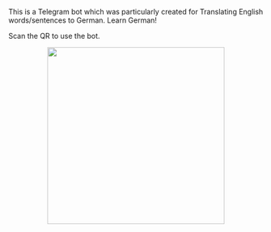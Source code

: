 This is a Telegram bot which was particularly created for Translating English words/sentences to German.
Learn German!

Scan the QR to use the bot.

<div style="text-align: center;">
  <img src="https://github.com/user-attachments/assets/e3558749-8bb3-4be8-8a27-ad93f85b31d2" width="350" height="auto">
</div>
